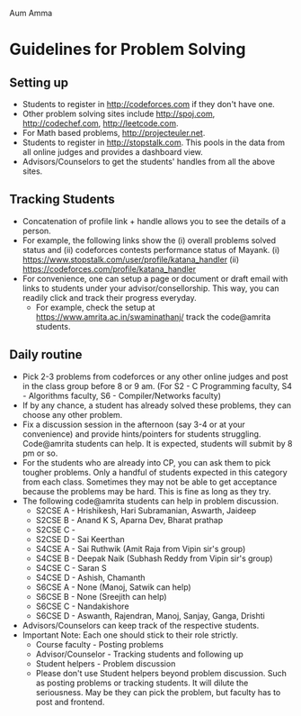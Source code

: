 Aum Amma

# Guidelines for Problem Solving

## Setting up
- Students to register in http://codeforces.com if they don't have one.
- Other problem solving sites include http://spoj.com, http://codechef.com, http://leetcode.com.
- For Math based problems, http://projecteuler.net.
- Students to register in http://stopstalk.com. This pools in the data from all online judges and provides a dashboard view.
- Advisors/Counselors to get the students' handles from all the above sites.


## Tracking Students
- Concatenation of profile link + handle allows you to see the details of a person. 
- For example, the following links show the (i) overall problems solved status and (ii) codeforces contests performance status of Mayank.
    (i) https://www.stopstalk.com/user/profile/katana_handler 
    (ii) https://codeforces.com/profile/katana_handler
- For convenience, one can setup a page or document or draft email with links to students under your advisor/consellorship. This way, you can readily click and track their progress everyday. 
  - For example, check the setup at https://www.amrita.ac.in/swaminathanj/ track the code@amrita students.

## Daily routine
- Pick 2-3 problems from codeforces or any other online judges and post in the class group before 8 or 9 am. (For S2 - C Programming faculty, S4 - Algorithms faculty, S6 - Compiler/Networks faculty)
- If by any chance, a student has already solved these problems, they can choose any other problem.
- Fix a discussion session in the afternoon (say 3-4 or at your convenience) and provide hints/pointers for students struggling. Code@amrita students can help. It is expected, students will submit by 8 pm or so.
- For the students who are already into CP, you can ask them to pick tougher problems. Only a handful of students expected in this category from each class. Sometimes they may not be able to get acceptance because the problems may be hard. This is fine as long as they try.
- The following code@amrita students can help in problem discussion.
    - S2CSE A - Hrishikesh, Hari Subramanian, Aswarth, Jaideep
    - S2CSE B - Anand K S, Aparna Dev, Bharat prathap
    - S2CSE C - 
    - S2CSE D - Sai Keerthan
    - S4CSE A - Sai Ruthwik (Amit Raja from Vipin sir's group)
    - S4CSE B - Deepak Naik (Subhash Reddy from Vipin sir's group)
    - S4CSE C - Saran S
    - S4CSE D - Ashish, Chamanth
    - S6CSE A - None (Manoj, Satwik can help)
    - S6CSE B - None (Sreejith can help)
    - S6CSE C - Nandakishore
    - S6CSE D - Aswanth, Rajendran, Manoj, Sanjay, Ganga, Drishti
- Advisors/Counselors can keep track of the respective students.
- Important Note: Each one should stick to their role strictly. 
    - Course faculty - Posting problems
    - Advisor/Counselor - Tracking students and following up
    - Student helpers - Problem discussion
    - Please don't use Student helpers beyond problem discussion. Such as posting problems or tracking students. It will dilute the seriousness. May be they can pick the problem, but faculty has to post and frontend.


